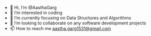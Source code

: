 - 👋 Hi, I’m @AasthaGarg
- 👀 I’m interested in coding
- 🌱 I’m currently focusing on Data Structures and Algorithms
- 💞️ I’m looking to collaborate on any software development projects
- 📫 How to reach me aastha.garg1531@gmail.com

<!---
AasthaGarg/AasthaGarg is a ✨ special ✨ repository because its `README.md` (this file) appears on your GitHub profile.
You can click the Preview link to take a look at your changes.
--->
